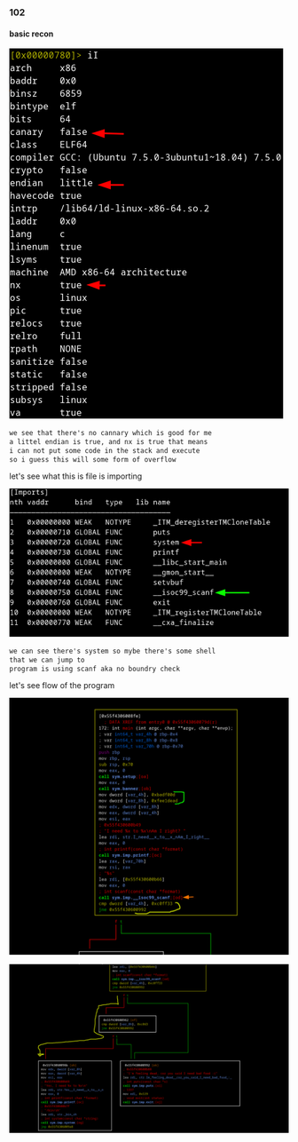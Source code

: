 ### 102

#### basic recon
![](./pics/basic_recon.png)

```
we see that there's no cannary which is good for me
a littel endian is true, and nx is true that means
i can not put some code in the stack and execute 
so i guess this will some form of overflow
```

let's see what this is file is importing

![](./pics/imports.png)

```
we can see there's system so mybe there's some shell
that we can jump to
program is using scanf aka no boundry check
```

let's see flow of the program

![](./pics/call_graph.png)



![](./pics/call_graph1.png)
